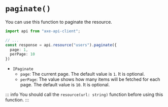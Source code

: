 # `paginate()`

You can use this function to paginate the resource.

```ts
import api from "axe-api-client";

// ...
const response = api.resource("users").paginate({
  page: 1,
  perPage: 10
})
```

- `IPaginate`
  - `page`: The current page. The default value is `1`. It is optional.
  - `perPage`: The value shows how many items will be fetched for each page. The default value is `10`. It is optional.

::: info
You should call the `resource(url: string)` function before using this function.
:::